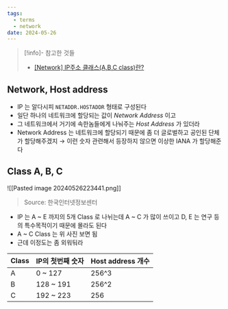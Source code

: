 ```yaml
---
tags:
  - terms
  - network
date: 2024-05-26
---
```

> [!info]- 참고한 것들
> - [[Network] IP주소 클래스(A,B,C class)란?](https://limkydev.tistory.com/168)

## Network, Host address

- IP 는 알다시피 `NETADDR.HOSTADDR` 형태로 구성된다
- 일단 하나의 네트워크에 할당되는 값이 *Network Address* 이고
- 그 네트워크에서 거기에 속한놈들에게 나눠주는 *Host Address* 가 있더라
- Network Address 는 네트워크에 할당되기 때문에 좀 더 글로벌하고 공인된 단체가 할당해주겠지 → 이런 숫자 관련해서 등장하지 않으면 이상한 IANA 가 할당해준다

## Class A, B, C

![[Pasted image 20240526223441.png]]
> Source: 한국인터넷정보센터

- IP 는 A ~ E 까지의 5개 Class 로 나뉘는데 A ~ C 가 많이 쓰이고 D, E 는 연구 등의 특수목적이기 때문에 몰라도 된다
- A ~ C Class 는 위 사진 보면 됨
- 근데 이정도는 좀 외워둬라

| Class | IP의 첫번째 숫자 | Host address 개수 |
| ----- | ---------- | --------------- |
| A     | 0 ~ 127    | 256^3           |
| B     | 128 ~ 191  | 256^2           |
| C     | 192 ~ 223  | 256             |